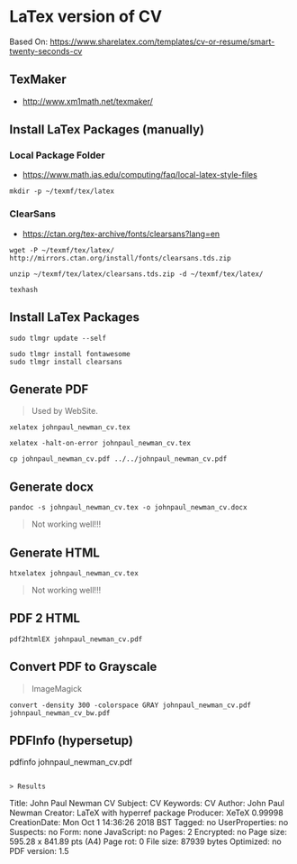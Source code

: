 
# LaTex version of CV

Based On: <https://www.sharelatex.com/templates/cv-or-resume/smart-twenty-seconds-cv>

## TexMaker

- <http://www.xm1math.net/texmaker/>

## Install LaTex Packages (manually)

### Local Package Folder

- <https://www.math.ias.edu/computing/faq/local-latex-style-files>

~~~
mkdir -p ~/texmf/tex/latex
~~~

### ClearSans

- <https://ctan.org/tex-archive/fonts/clearsans?lang=en>

~~~
wget -P ~/texmf/tex/latex/ http://mirrors.ctan.org/install/fonts/clearsans.tds.zip
~~~

~~~
unzip ~/texmf/tex/latex/clearsans.tds.zip -d ~/texmf/tex/latex/
~~~

~~~
texhash
~~~


## Install LaTex Packages

~~~
sudo tlmgr update --self

sudo tlmgr install fontawesome
sudo tlmgr install clearsans
~~~

## Generate PDF

> Used by WebSite.

~~~
xelatex johnpaul_newman_cv.tex

xelatex -halt-on-error johnpaul_newman_cv.tex
~~~

~~~
cp johnpaul_newman_cv.pdf ../../johnpaul_newman_cv.pdf
~~~

## Generate docx

~~~
pandoc -s johnpaul_newman_cv.tex -o johnpaul_newman_cv.docx
~~~

> Not working well!!!

## Generate HTML

~~~
htxelatex johnpaul_newman_cv.tex
~~~

> Not working well!!!

## PDF 2 HTML

~~~
pdf2htmlEX johnpaul_newman_cv.pdf
~~~

## Convert PDF to Grayscale

> ImageMagick

~~~
convert -density 300 -colorspace GRAY johnpaul_newman_cv.pdf johnpaul_newman_cv_bw.pdf
~~~

## PDFInfo (hypersetup)

pdfinfo johnpaul_newman_cv.pdf
~~~

> Results

~~~
Title:          John Paul Newman CV
Subject:        CV
Keywords:       CV
Author:         John Paul Newman
Creator:        LaTeX with hyperref package
Producer:       XeTeX 0.99998
CreationDate:   Mon Oct  1 14:36:26 2018 BST
Tagged:         no
UserProperties: no
Suspects:       no
Form:           none
JavaScript:     no
Pages:          2
Encrypted:      no
Page size:      595.28 x 841.89 pts (A4)
Page rot:       0
File size:      87939 bytes
Optimized:      no
PDF version:    1.5
~~~
